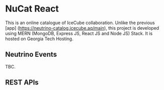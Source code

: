 # NuCat React

This is an online catalogue of IceCube collaboration. Unlike the previous [app] (https://neutrino-catalog.icecube.aq/main), this project is developed using MERN (MongoDB, Express JS, React JS and Node JS) Stack. It is hosted on Georgia Tech Hosting.

## Neutrino Events
TBC.

## REST APIs
